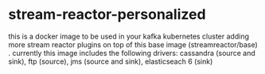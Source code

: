 # stream-reactor-personalized
this is a docker image to be used in your kafka kubernetes cluster adding more stream reactor plugins on top of this base image (streamreactor/base) .
currently this image includes the following drivers:
cassandra (source and sink), ftp (source), jms (source and sink), elasticseach 6 (sink)
